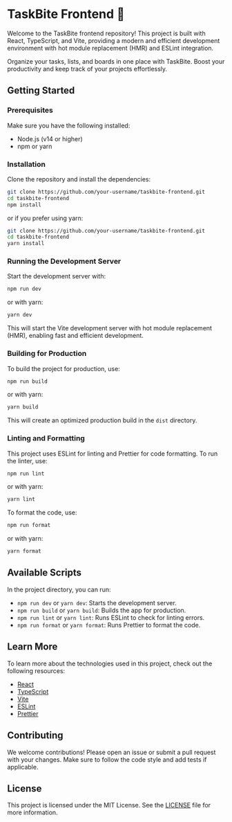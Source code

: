 # TaskBite Frontend 🍪

Welcome to the TaskBite frontend repository! This project is built with React, TypeScript, and Vite, providing a modern and efficient development environment with hot module replacement (HMR) and ESLint integration.

Organize your tasks, lists, and boards in one place with TaskBite. Boost your productivity and keep track of your projects effortlessly.

## Getting Started

### Prerequisites

Make sure you have the following installed:

- Node.js (v14 or higher)
- npm or yarn

### Installation

Clone the repository and install the dependencies:

```bash
git clone https://github.com/your-username/taskbite-frontend.git
cd taskbite-frontend
npm install
```

or if you prefer using yarn:

```bash
git clone https://github.com/your-username/taskbite-frontend.git
cd taskbite-frontend
yarn install
```

### Running the Development Server

Start the development server with:

```bash
npm run dev
```

or with yarn:

```bash
yarn dev
```

This will start the Vite development server with hot module replacement (HMR), enabling fast and efficient development.

### Building for Production

To build the project for production, use:

```bash
npm run build
```

or with yarn:

```bash
yarn build
```

This will create an optimized production build in the `dist` directory.

### Linting and Formatting

This project uses ESLint for linting and Prettier for code formatting. To run the linter, use:

```bash
npm run lint
```

or with yarn:

```bash
yarn lint
```

To format the code, use:

```bash
npm run format
```

or with yarn:

```bash
yarn format
```

## Available Scripts

In the project directory, you can run:

- `npm run dev` or `yarn dev`: Starts the development server.
- `npm run build` or `yarn build`: Builds the app for production.
- `npm run lint` or `yarn lint`: Runs ESLint to check for linting errors.
- `npm run format` or `yarn format`: Runs Prettier to format the code.

## Learn More

To learn more about the technologies used in this project, check out the following resources:

- [React](https://reactjs.org/)
- [TypeScript](https://www.typescriptlang.org/)
- [Vite](https://vitejs.dev/)
- [ESLint](https://eslint.org/)
- [Prettier](https://prettier.io/)

## Contributing

We welcome contributions! Please open an issue or submit a pull request with your changes. Make sure to follow the code style and add tests if applicable.

## License

This project is licensed under the MIT License. See the [LICENSE](LICENSE) file for more information.

